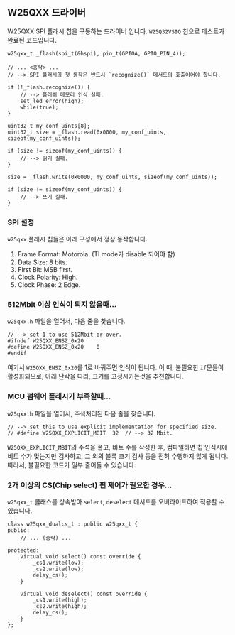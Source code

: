 ## W25QXX 드라이버

W25QXX SPI 플래시 칩을 구동하는 드라이버 입니다.
`W25Q32VSIQ` 칩으로 테스트가 완료된 코드입니다.

```
w25qxx_t _flash(spi_t(&hspi), pin_t(GPIOA, GPIO_PIN_4));

// ... <중략> ...
// --> SPI 플래시의 첫 동작은 반드시 `recognize()` 메서드의 호출이어야 합니다.

if (!_flash.recognize()) {
    // --> 플래쉬 메모리 인식 실패.
    set_led_error(high);
    while(true);
}

uint32_t my_conf_uints[8];
uint32_t size = _flash.read(0x0000, my_conf_uints, sizeof(my_conf_uints));

if (size != sizeof(my_conf_uints)) {
    // --> 읽기 실패.
}

size = _flash.write(0x0000, my_conf_uints, sizeof(my_conf_uints));

if (size != sizeof(my_conf_uints)) {
    // --> 쓰기 실패.
}
```

### SPI 설정
`w25qxx` 플래시 칩들은 아래 구성에서 정상 동작합니다.

1. Frame Format: Motorola. (TI mode가 disable 되어야 함)
2. Data Size: 8 bits.
3. First Bit: MSB first.
4. Clock Polarity: High.
5. Clock Phase: 2 Edge.

### 512Mbit 이상 인식이 되지 않을때...
`w25qxx.h` 파일을 열어서, 다음 줄을 찾습니다.
```
// --> set 1 to use 512Mbit or over.
#ifndef W25QXX_ENSZ_0x20
#define W25QXX_ENSZ_0x20    0
#endif
```

여기서 `W25QXX_ENSZ_0x20`를 1로 바꿔주면 인식이 됩니다.
이 때, 불필요한 `if`문들이 활성화되므로, 아래 단락을 따라, 
크기를 고정시키는것을 추천합니다.

### MCU 펌웨어 플래시가 부족할때...

`w25qxx.h` 파일을 열어서, 주석처리된 다음 줄을 찾습니다.
```
// --> set this to use explicit implementation for specified size.
// #define W25QXX_EXPLICIT_MBIT  32  // --> 32 Mbit.
```

`W25QXX_EXPLICIT_MBIT`의 주석을 풀고, 비트 수를 작성한 후, 
컴파일하면 칩 인식시에 비트 수가 맞는지만 검사하고, 그 외의 블록 크기 검사 등을 전혀 수행하지 않게 됩니다.
따라서, 불필요한 코드가 일부 줄어들 수 있습니다.

### 2개 이상의 CS(Chip select) 핀 제어가 필요한 경우...
`w25qxx_t` 클래스를 상속받아 `select`, `deselect` 메서드를 오버라이드하여 적용할 수 있습니다.

```
class w25qxx_dualcs_t : public w25qxx_t {
public:
    // ... (중략) ...

protected:
    virtual void select() const override {
        _cs1.write(low);
        _cs2.write(low);
        delay_cs();
    }

    virtual void deselect() const override {
        _cs1.write(high);
        _cs2.write(high);
        delay_cs();
    }
};
```